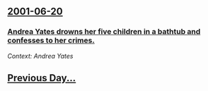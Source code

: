 ## [2001-06-20](/news/2001/06/20/index.md)

### [ Andrea Yates drowns her five children in a bathtub and confesses to her crimes.](/news/2001/06/20/andrea-yates-drowns-her-five-children-in-a-bathtub-and-confesses-to-her-crimes.md)
_Context: Andrea Yates_

## [Previous Day...](/news/2001/06/19/index.md)

